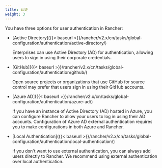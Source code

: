 ```yaml
---
title: 认证
weight: 3
---
```

You have three options for user authentication in Rancher:

-	[Active Directory]({{< baseurl >}}/rancher/v2.x/cn/tasks/global-configuration/authentication/active-directory/)

	Enterprises can use Active Directory (AD) for authentication, allowing users to sign in using their corporate credentials.

-	[GitHub]({{< baseurl >}}/rancher/v2.x/cn/tasks/global-configuration/authentication/github/)

	Open source projects or organizations that use GitHub for source control may prefer that users sign in using their GitHub accounts.

<!-- - **SAML**:

- **OpenLDAP**:-->


- [Azure AD]({{< baseurl >}}/rancher/v2.x/cn/tasks/global-configuration/authentication/azure-ad/)

	If you have an instance of Active Directory (AD) hosted in Azure, you can configure Rancher to allow your users to log in using their AD accounts. Configuration of Azure AD external authentication requires you to make configurations in both Azure and Rancher.

-	[Local Authentication]({{< baseurl >}}/rancher/v2.x/cn/tasks/global-configuration/authentication/local-authentication/)

	If you don't want to use external authentication, you can always add users directly to Rancher. We recommend using external authentication over local authentication.
